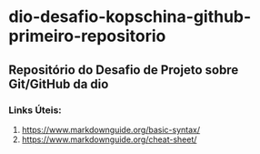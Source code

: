 # dio-desafio-kopschina-github-primeiro-repositorio
## Repositório do Desafio de Projeto sobre Git/GitHub da dio
### Links Úteis:
1. https://www.markdownguide.org/basic-syntax/
2. https://www.markdownguide.org/cheat-sheet/
